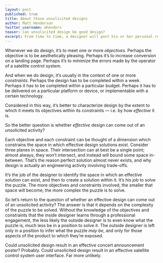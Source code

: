 ```yaml
---
layout: post
published: true
title: About those unsolicited designs
author: Matt Henderson
twitter_username: mhenders
teaser: Can unsolicited design be good design?
excerpt: From time to time, a designer will post his or her personal redesign of a popular site or product. These are usually referred to as unsolicited designs, since they’re done outside the scope of a professional engagement. Other designers will often follow-up with opinions about whether good design can come from such activities. This article looks at that question.
---
```


Whenever we do design, it’s to meet one or more *objectives*. Perhaps the objective is to be aesthetically pleasing. Perhaps it’s to increase conversion on a landing page. Perhaps it’s to minimize the errors made by the operator of a satellite control system.

And when we do design, it’s usually in the context of one or more *constraints*. Perhaps the design has to be completed within a week. Perhaps it has to be completed within a particular budget. Perhaps it has to be delivered on a particular platform or device, or implementable with a certain technology.

Considered in this way, it’s better to characterize design by the extent to which it meets its objectives within its constraints — i.e. by how *effective* it is.

So the better question is whether *effective* design can come out of an unsolicited activity?

Each objective and each constraint can be thought of a dimension which constrains the space in which effective design solutions exist. Consider three planes in space. Their intersection can at best be a single point; almost always, they won’t intersect, and instead will bound some space in-between. That’s the reason perfect solution almost never exists, and why design is actually an engineering activity involving trade-offs.

It’s the job of the designer to identify the space in which an effective solution can exist, and then to create a solution within it. It’s his job to solve the puzzle. The more objectives and constraints involved, the smaller that space will become; the more complex the puzzle is to solve.

So let’s return to the question of whether an effective design can come out of an unsolicited activity? The answer is that it depends on the complexity of the puzzle to be solved. Without the knowledge of the objectives and constraints that the inside designer learns through a professional engagement, the less likely the outside designer is to even know what the puzzle is, much less be in a position to solve it. The outside designer is left only in a position to infer what the puzzle *may be*, and only for those aspects of the product to which they’re exposed.

Could unsolicited design result in an effective concert announcement poster? Probably. Could unsolicited design result in an effective satellite control system user interface. Far more unlikely.
